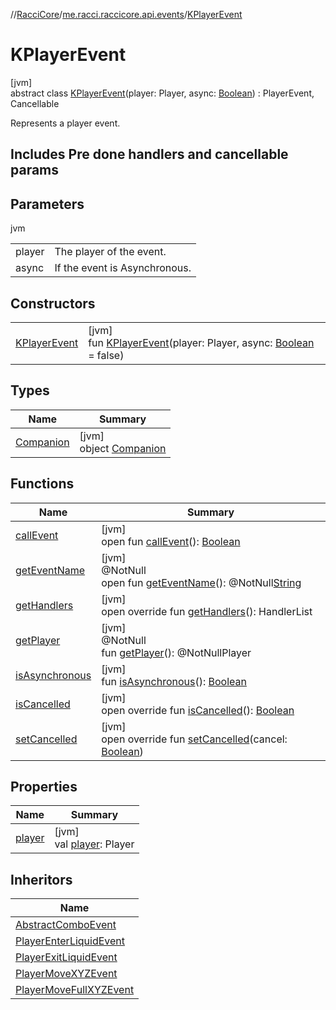 //[RacciCore](../../../index.md)/[me.racci.raccicore.api.events](../index.md)/[KPlayerEvent](index.md)

# KPlayerEvent

[jvm]\
abstract class [KPlayerEvent](index.md)(player: Player, async: [Boolean](https://kotlinlang.org/api/latest/jvm/stdlib/kotlin/-boolean/index.html)) : PlayerEvent, Cancellable

Represents a player event.

## Includes Pre done handlers and cancellable params

## Parameters

jvm

| | |
|---|---|
| player | The player of the event. |
| async | If the event is Asynchronous. |

## Constructors

| | |
|---|---|
| [KPlayerEvent](-k-player-event.md) | [jvm]<br>fun [KPlayerEvent](-k-player-event.md)(player: Player, async: [Boolean](https://kotlinlang.org/api/latest/jvm/stdlib/kotlin/-boolean/index.html) = false) |

## Types

| Name | Summary |
|---|---|
| [Companion](-companion/index.md) | [jvm]<br>object [Companion](-companion/index.md) |

## Functions

| Name | Summary |
|---|---|
| [callEvent](../-day-event/index.md#-1071638799%2FFunctions%2F-1216412040) | [jvm]<br>open fun [callEvent](../-day-event/index.md#-1071638799%2FFunctions%2F-1216412040)(): [Boolean](https://kotlinlang.org/api/latest/jvm/stdlib/kotlin/-boolean/index.html) |
| [getEventName](../-day-event/index.md#1147460734%2FFunctions%2F-1216412040) | [jvm]<br>@NotNull<br>open fun [getEventName](../-day-event/index.md#1147460734%2FFunctions%2F-1216412040)(): @NotNull[String](https://kotlinlang.org/api/latest/jvm/stdlib/kotlin/-string/index.html) |
| [getHandlers](get-handlers.md) | [jvm]<br>open override fun [getHandlers](get-handlers.md)(): HandlerList |
| [getPlayer](../-player-move-full-x-y-z-event/index.md#-1478213936%2FFunctions%2F-1216412040) | [jvm]<br>@NotNull<br>fun [getPlayer](../-player-move-full-x-y-z-event/index.md#-1478213936%2FFunctions%2F-1216412040)(): @NotNullPlayer |
| [isAsynchronous](../-day-event/index.md#-706610981%2FFunctions%2F-1216412040) | [jvm]<br>fun [isAsynchronous](../-day-event/index.md#-706610981%2FFunctions%2F-1216412040)(): [Boolean](https://kotlinlang.org/api/latest/jvm/stdlib/kotlin/-boolean/index.html) |
| [isCancelled](is-cancelled.md) | [jvm]<br>open override fun [isCancelled](is-cancelled.md)(): [Boolean](https://kotlinlang.org/api/latest/jvm/stdlib/kotlin/-boolean/index.html) |
| [setCancelled](set-cancelled.md) | [jvm]<br>open override fun [setCancelled](set-cancelled.md)(cancel: [Boolean](https://kotlinlang.org/api/latest/jvm/stdlib/kotlin/-boolean/index.html)) |

## Properties

| Name | Summary |
|---|---|
| [player](../-player-move-full-x-y-z-event/index.md#-8709326%2FProperties%2F-1216412040) | [jvm]<br>val [player](../-player-move-full-x-y-z-event/index.md#-8709326%2FProperties%2F-1216412040): Player |

## Inheritors

| Name |
|---|
| [AbstractComboEvent](../-abstract-combo-event/index.md) |
| [PlayerEnterLiquidEvent](../-player-enter-liquid-event/index.md) |
| [PlayerExitLiquidEvent](../-player-exit-liquid-event/index.md) |
| [PlayerMoveXYZEvent](../-player-move-x-y-z-event/index.md) |
| [PlayerMoveFullXYZEvent](../-player-move-full-x-y-z-event/index.md) |
